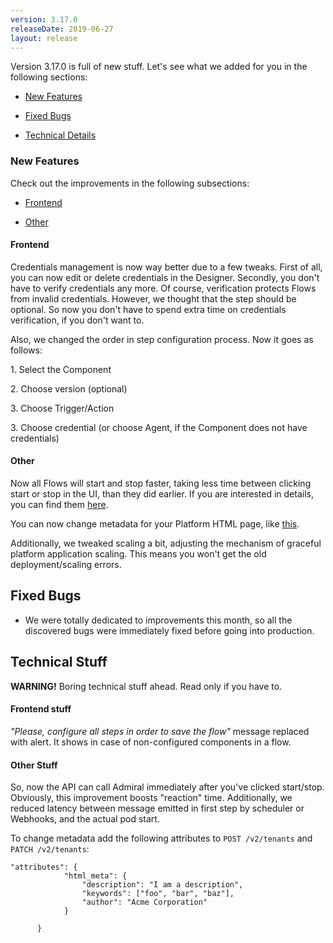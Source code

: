 ```yaml
---
version: 3.17.0
releaseDate: 2019-06-27
layout: release
---
```


Version 3.17.0 is full of new stuff. Let's see what we added for you in the following sections:

-   [New Features](#new-features)

-   [Fixed Bugs](#fixed-bugs)

-   [Technical Details](#technical-stuff)

### New Features

Check out the improvements in the following subsections:

-   [Frontend](#frontend)

-   [Other](#other)


#### Frontend

Credentials management is now way better due to a few tweaks. First of all, you can now edit or delete credentials in the Designer. Secondly, you don't have to verify credentials any more. Of course, verification  protects Flows from invalid credentials. However, we thought that the step should be optional. So now you don't have to spend extra time on credentials verification, if you don't want to.

Also, we changed the order in step configuration process. Now it goes as follows:

1\. Select the Component

2\. Choose version (optional)

3\. Choose Trigger/Action

3\. Choose credential (or choose Agent, if the Component does not have credentials)


#### Other

Now all Flows will start and stop faster, taking less time between clicking start or stop in the UI, than they did earlier. If you are interested in details, you can find them [here](#other-stuff).

You can now change metadata for your Platform HTML page, like [this](#other-stuff).

Additionally, we tweaked scaling a bit, adjusting the mechanism of graceful platform application scaling. This means you won't get the old deployment/scaling errors.


## Fixed Bugs

- We were totally dedicated to improvements this month, so all the discovered bugs were immediately fixed before going into production.


## Technical Stuff

**WARNING!** Boring technical stuff ahead. Read only if you have to.

#### Frontend stuff

*"Please, configure all steps in order to save the flow"* message replaced with alert. It shows in case of non-configured components in a flow.


#### Other Stuff

So, now the API can call Admiral immediately after you've clicked start/stop. Obviously, this improvement boosts "reaction" time. Additionally, we reduced latency between message emitted in first step by scheduler or Webhooks, and the actual pod start.

To change metadata add the following attributes to
`POST /v2/tenants` and `PATCH /v2/tenants`:

```
"attributes": {
        	"html_meta": {
        		"description": "I am a description",
        		"keywords": ["foo", "bar", "baz"],
        		"author": "Acme Corporation"
    		}

      }
```
